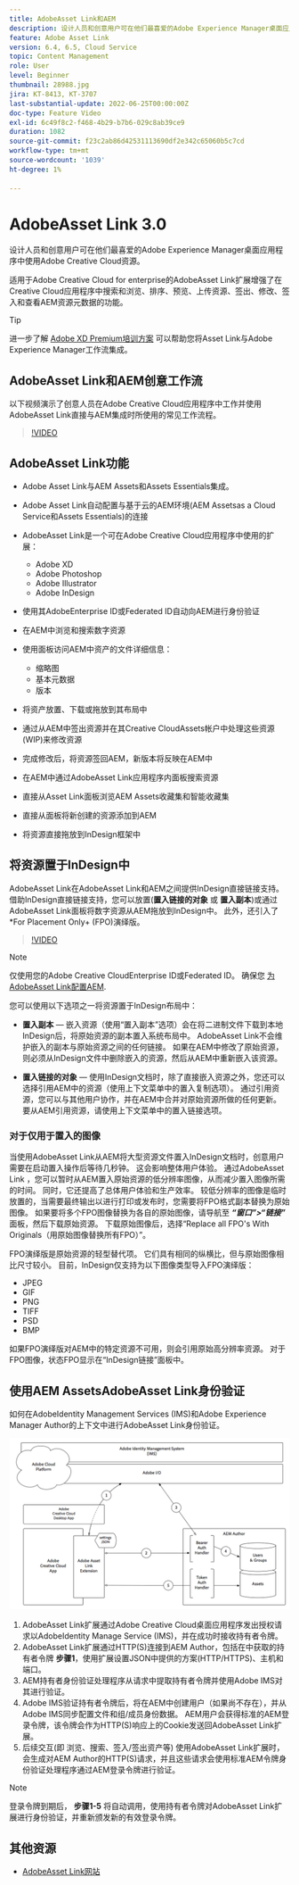 ```yaml
---
title: AdobeAsset Link和AEM
description: 设计人员和创意用户可在他们最喜爱的Adobe Experience Manager桌面应用程序中使用Adobe Creative Cloud资源。 适用于Adobe Creative Cloud for enterprise的AdobeAsset Link扩展增强了在Adobe XD、Photoshop、InDesign和Illustrator等Creative Cloud工具中搜索和浏览、排序、预览、上传资源、签出、修改、签入和查看AEM资源元数据的功能。
feature: Adobe Asset Link
version: 6.4, 6.5, Cloud Service
topic: Content Management
role: User
level: Beginner
thumbnail: 28988.jpg
jira: KT-8413, KT-3707
last-substantial-update: 2022-06-25T00:00:00Z
doc-type: Feature Video
exl-id: 6c49f8c2-f468-4b29-b7b6-029c8ab39ce9
duration: 1082
source-git-commit: f23c2ab86d42531113690df2e342c65060b5c7cd
workflow-type: tm+mt
source-wordcount: '1039'
ht-degree: 1%

---
```


# AdobeAsset Link 3.0

设计人员和创意用户可在他们最喜爱的Adobe Experience Manager桌面应用程序中使用Adobe Creative Cloud资源。

适用于Adobe Creative Cloud for enterprise的AdobeAsset Link扩展增强了在Creative Cloud应用程序中搜索和浏览、排序、预览、上传资源、签出、修改、签入和查看AEM资源元数据的功能。

>[!TIP]
>
> 进一步了解 [Adobe XD Premium培训方案](https://helpx.adobe.com/support/xd.html) 可以帮助您将Asset Link与Adobe Experience Manager工作流集成。

## AdobeAsset Link和AEM创意工作流

以下视频演示了创意人员在Adobe Creative Cloud应用程序中工作并使用AdobeAsset Link直接与AEM集成时所使用的常见工作流程。

>[!VIDEO](https://video.tv.adobe.com/v/335927?quality=12&learn=on)

## AdobeAsset Link功能

+ Adobe Asset Link与AEM Assets和Assets Essentials集成。
+ Adobe Asset Link自动配置与基于云的AEM环境(AEM Assetsas a Cloud Service和Assets Essentials)的连接
+ AdobeAsset Link是一个可在Adobe Creative Cloud应用程序中使用的扩展：

   + Adobe XD
   + Adobe Photoshop
   + Adobe Illustrator
   + Adobe InDesign

+ 使用其AdobeEnterprise ID或Federated ID自动向AEM进行身份验证
+ 在AEM中浏览和搜索数字资源
+ 使用面板访问AEM中资产的文件详细信息：
   + 缩略图
   + 基本元数据
   + 版本
+ 将资产放置、下载或拖放到其布局中
+ 通过从AEM中签出资源并在其Creative CloudAssets帐户中处理这些资源(WIP)来修改资源
+ 完成修改后，将资源签回AEM，新版本将反映在AEM中
+ 在AEM中通过AdobeAsset Link应用程序内面板搜索资源
+ 直接从Asset Link面板浏览AEM Assets收藏集和智能收藏集
+ 直接从面板将新创建的资源添加到AEM
+ 将资源直接拖放到InDesign框架中

## 将资源置于InDesign中

AdobeAsset Link在AdobeAsset Link和AEM之间提供InDesign直接链接支持。 借助InDesign直接链接支持，您可以放置(__置入链接的对象__ 或 __置入副本__)或通过AdobeAsset Link面板将数字资源从AEM拖放到InDesign中。 此外，还引入了*For Placement Only+ (FPO)演绎版。

>[!VIDEO](https://video.tv.adobe.com/v/28988?quality=12&learn=on)

>[!NOTE]
>
>仅使用您的Adobe Creative CloudEnterprise ID或Federated ID。 确保您 [为AdobeAsset Link配置AEM](https://helpx.adobe.com/cn/enterprise/using/adobe-asset-link.html).

您可以使用以下选项之一将资源置于InDesign布局中：

+ **置入副本**  — 嵌入资源（使用“置入副本”选项）会在将二进制文件下载到本地InDesign后，将原始资源的副本置入系统布局中。 AdobeAsset Link不会维护嵌入的副本与原始资源之间的任何链接。 如果在AEM中修改了原始资源，则必须从InDesign文件中删除嵌入的资源，然后从AEM中重新嵌入该资源。

+ **置入链接的对象**  — 使用InDesign文档时，除了直接嵌入资源之外，您还可以选择引用AEM中的资源（使用上下文菜单中的置入复制选项）。 通过引用资源，您可以与其他用户协作，并在AEM中合并对原始资源所做的任何更新。 要从AEM引用资源，请使用上下文菜单中的置入链接选项。

### 对于仅用于置入的图像

当使用AdobeAsset Link从AEM将大型资源文件置入InDesign文档时，创意用户需要在启动置入操作后等待几秒钟。 这会影响整体用户体验。 通过AdobeAsset Link ，您可以暂时从AEM置入原始资源的低分辨率图像，从而减少置入图像所需的时间。 同时，它还提高了总体用户体验和生产效率。 较低分辨率的图像是临时放置的，当需要最终输出以进行打印或发布时，您需要将FPO格式副本替换为原始图像。 如果要将多个FPO图像替换为各自的原始图像，请导航至 **_“窗口”>“链接”_** 面板，然后下载原始资源。 下载原始图像后，选择“Replace all FPO&#39;s With Originals（用原始图像替换所有FPO）”。

FPO演绎版是原始资源的轻型替代项。 它们具有相同的纵横比，但与原始图像相比尺寸较小。 目前，InDesign仅支持为以下图像类型导入FPO演绎版：

+ JPEG
+ GIF
+ PNG
+ TIFF
+ PSD
+ BMP

如果FPO演绎版对AEM中的特定资源不可用，则会引用原始高分辨率资源。 对于FPO图像，状态FPO显示在“InDesign链接”面板中。

## 使用AEM AssetsAdobeAsset Link身份验证

如何在AdobeIdentity Management Services (IMS)和Adobe Experience Manager Author的上下文中进行AdobeAsset Link身份验证。

![AdobeAsset Link架构](assets/adobe-asset-link-article-understand.png)

1. AdobeAsset Link扩展通过Adobe Creative Cloud桌面应用程序发出授权请求以AdobeIdentity Manage Service (IMS)，并在成功时接收持有者令牌。
1. AdobeAsset Link扩展通过HTTP(S)连接到AEM Author，包括在中获取的持有者令牌 **步骤1**，使用扩展设置JSON中提供的方案(HTTP/HTTPS)、主机和端口。
1. AEM持有者身份验证处理程序从请求中提取持有者令牌并使用Adobe IMS对其进行验证。
1. Adobe IMS验证持有者令牌后，将在AEM中创建用户（如果尚不存在），并从Adobe IMS同步配置文件和组/成员身份数据。 AEM用户会获得标准的AEM登录令牌，该令牌会作为HTTP(S)响应上的Cookie发送回AdobeAsset Link扩展。
1. 后续交互(即 浏览、搜索、签入/签出资产等) 使用AdobeAsset Link扩展时，会生成对AEM Author的HTTP(S)请求，并且这些请求会使用标准AEM令牌身份验证处理程序通过AEM登录令牌进行验证。

>[!NOTE]
>
>登录令牌到期后， **步骤1-5** 将自动调用，使用持有者令牌对AdobeAsset Link扩展进行身份验证，并重新颁发新的有效登录令牌。

## 其他资源

+ [AdobeAsset Link网站](https://www.adobe.com/cn/creativecloud/business/enterprise/adobe-asset-link.html)
